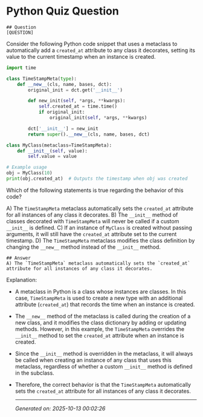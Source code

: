 # Python Quiz Question
    
    ## Question
    [QUESTION]
Consider the following Python code snippet that uses a metaclass to automatically add a `created_at` attribute to any class it decorates, setting its value to the current timestamp when an instance is created.

```python
import time

class TimeStampMeta(type):
    def __new__(cls, name, bases, dct):
        original_init = dct.get('__init__')

        def new_init(self, *args, **kwargs):
            self.created_at = time.time()
            if original_init:
                original_init(self, *args, **kwargs)

        dct['__init__'] = new_init
        return super().__new__(cls, name, bases, dct)

class MyClass(metaclass=TimeStampMeta):
    def __init__(self, value):
        self.value = value

# Example usage
obj = MyClass(10)
print(obj.created_at)  # Outputs the timestamp when obj was created
```

Which of the following statements is true regarding the behavior of this code?

A) The `TimeStampMeta` metaclass automatically sets the `created_at` attribute for all instances of any class it decorates.
B) The `__init__` method of classes decorated with `TimeStampMeta` will never be called if a custom `__init__` is defined.
C) If an instance of `MyClass` is created without passing arguments, it will still have the `created_at` attribute set to the current timestamp.
D) The `TimeStampMeta` metaclass modifies the class definition by changing the `__new__` method instead of the `__init__` method.
    
    ## Answer
    A) The `TimeStampMeta` metaclass automatically sets the `created_at` attribute for all instances of any class it decorates.

Explanation: 
- A metaclass in Python is a class whose instances are classes. In this case, `TimeStampMeta` is used to create a new type with an additional attribute (`created_at`) that records the time when an instance is created.
- The `__new__` method of the metaclass is called during the creation of a new class, and it modifies the class dictionary by adding or updating methods. However, in this example, the `TimeStampMeta` overrides the `__init__` method to set the `created_at` attribute when an instance is created.
- Since the `__init__` method is overridden in the metaclass, it will always be called when creating an instance of any class that uses this metaclass, regardless of whether a custom `__init__` method is defined in the subclass.
- Therefore, the correct behavior is that the `TimeStampMeta` automatically sets the `created_at` attribute for all instances of any class it decorates.
    
    ---
    *Generated on: 2025-10-13 00:02:26*
    